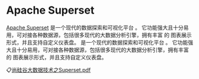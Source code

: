 # Apache Superset
[Apache Superset](https://superset.apache.org/) 是一个现代的数据探索和可视化平台 。 它功能强大且十分易用，可对接各种数据源，包括很多现代的大数据分析引擎，拥有丰富 的 图表展示形式，并且支持自定义仪表盘。 是一个现代的数据探索和可视化平台 。 它功能强大且十分易用，可对接各种数据源，包括很多现代的大数据分析引擎，拥有丰富 的 图表展示形式，并且支持自定义仪表盘。

:clipboard:[尚硅谷大数据技术之Superset.pdf](../file/尚硅谷大数据技术之Superset.pdf)
